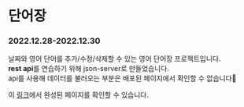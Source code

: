 # 단어장
### 2022.12.28-2022.12.30
날짜와 영어 단어를 추가/수정/삭제할 수 있는 영어 단어장 프로젝트입니다.<br>
<strong>rest api</strong>를 연습하기 위해 json-server로 만들었습니다.<br>
api를 사용해 데이터를 불러오는 부분은 배포된 페이지에서 확인할 수 없습니다🥲 <br>

이 <a href="https://ppparkta.github.io/eng-word/">링크</a>에서 완성된 페이지를 확인할 수 있습니다.
